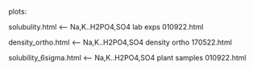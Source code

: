 plots:

solubulity.html <-- Na,K..H2PO4,SO4 lab exps 010922.html

density_ortho.html <-- Na,K..H2PO4,SO4 density ortho 170522.html

solubility_6sigma.html <-- Na,K..H2PO4,SO4 plant samples 010922.html
